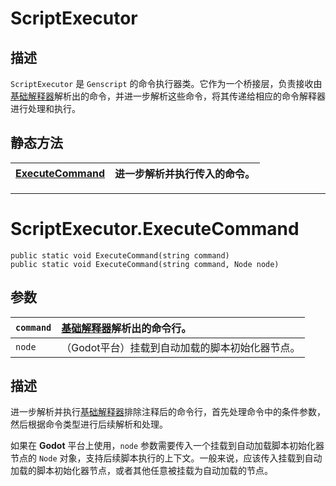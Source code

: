 # ScriptExecutor

## 描述

`ScriptExecutor` 是 `Genscript` 的命令执行器类。它作为一个桥接层，负责接收由[基础解释器](BaseInterpreter.md)解析出的命令，并进一步解析这些命令，将其传递给相应的命令解释器进行处理和执行。

## 静态方法

|[ExecuteCommand](#scriptexecutorexecutecommand)|进一步解析并执行传入的命令。|
|:---|:---|

---

# ScriptExecutor.ExecuteCommand

`public static void ExecuteCommand(string command)`  
`public static void ExecuteCommand(string command, Node node)`

## 参数

|`command`|[基础解释器](BaseInterpreter.md)解析出的命令行。|
|:---|:---|
|`node`|（Godot平台）挂载到自动加载的脚本初始化器节点。|

## 描述

进一步解析并执行[基础解释器](BaseInterpreter.md)排除注释后的命令行，首先处理命令中的条件参数，然后根据命令类型进行后续解析和处理。

如果在 **Godot** 平台上使用，`node` 参数需要传入一个挂载到自动加载脚本初始化器节点的 `Node` 对象，支持后续脚本执行的上下文。一般来说，应该传入挂载到自动加载的脚本初始化器节点，或者其他任意被挂载为自动加载的节点。
